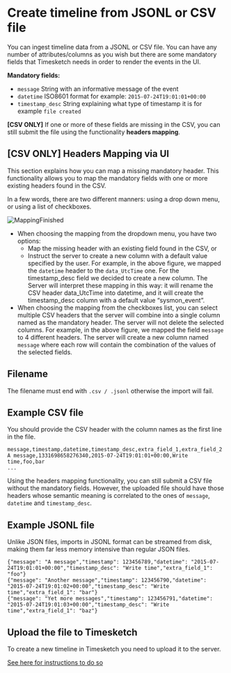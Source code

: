# Create timeline from JSONL or CSV file

You can ingest timeline data from a JSONL or CSV file. You can have any number of attributes/columns as you wish but there are some mandatory fields that Timesketch needs in order to render the events in the UI.

**Mandatory fields:**

- `message` String with an informative message of the event
- `datetime` ISO8601 format for example: `2015-07-24T19:01:01+00:00`
- `timestamp_desc` String explaining what type of timestamp it is for example `file created`

**[CSV ONLY]** If one or more of these fields are missing in the CSV, you can still submit the file using the functionality **headers mapping**.

## [CSV ONLY] Headers Mapping via UI

This section explains how you can map a missing mandatory header. This functionality allows you to map the mandatory fields with one or more existing headers found in the CSV.


In a few words, there are two different manners: using a drop down menu, or using a list of checkboxes.

![MappingFinished](https://user-images.githubusercontent.com/108743205/184672045-ab540bdb-b452-412e-9d49-63ef1d82ae49.png)

* When choosing the mapping from the dropdown menu, you have two options: 
    * Map the missing header with an existing field found in the CSV, or 
    * Instruct the server to create a new column with a default value specified by the user.
For example, in the above figure, we mapped the `datetime` header to the `data_UtcTime` one. For the timestamp_desc field we decided to create a new column. The Server will interpret these mapping in this way: it will rename the CSV header data_UtcTime into datetime, and it will create the timestamp_desc column with a default value “sysmon_event”.
* When choosing the mapping from the checkboxes list, you can select multiple CSV headers that the server will combine into a single column named as the mandatory header. The server will not delete the selected columns. For example, in the above figure, we mapped the field `message` to 4 different headers. The server will create a new column named `message` where each row will contain the combination of the values of the selected fields. 

## Filename

The filename must end with `.csv / .jsonl` otherwise the import will fail.

## Example CSV file

You should provide the CSV header with the column names as the first line in the file.

    message,timestamp,datetime,timestamp_desc,extra_field_1,extra_field_2
    A message,1331698658276340,2015-07-24T19:01:01+00:00,Write time,foo,bar
    ...
    
Using the headers mapping functionality, you can still submit a CSV file without the mandatory fields. However, the uploaded file should have those headers whose semantic meaning is correlated to the ones of `message`, `datetime` and `timestamp_desc`.

## Example JSONL file

Unlike JSON files, imports in JSONL format can be streamed from disk, making them far less memory intensive than regular JSON files.

    {"message": "A message","timestamp": 123456789,"datetime": "2015-07-24T19:01:01+00:00","timestamp_desc": "Write time","extra_field_1": "foo"}
    {"message": "Another message","timestamp": 123456790,"datetime": "2015-07-24T19:01:02+00:00","timestamp_desc": "Write time","extra_field_1": "bar"}
    {"message": "Yet more messages","timestamp": 123456791,"datetime": "2015-07-24T19:01:03+00:00","timestamp_desc": "Write time","extra_field_1": "baz"}

## Upload the file to Timesketch

To create a new timeline in Timesketch you need to upload it to the server.

[See here for instructions to do so](/guides/user/upload-data/)
